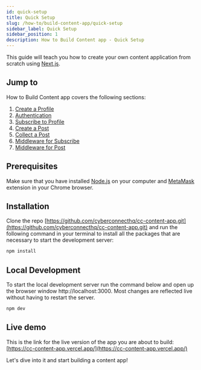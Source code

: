 ```yaml
---
id: quick-setup
title: Quick Setup
slug: /how-to/build-content-app/quick-setup
sidebar_label: Quick Setup
sidebar_position: 1
description: How to Build Content app - Quick Setup
---
```


This guide will teach you how to create your own content application from scratch using [Next.js](https://nextjs.org/).

## Jump to

How to Build Content app covers the following sections:

1. [Create a Profile](/how-to/build-content-app/create-a-profile)
2. [Authentication](/how-to/build-content-app/authentication)
3. [Subscribe to Profile](/how-to/build-content-app/subscribe-to-profile)
4. [Create a Post](/how-to/build-content-app/create-a-post)
5. [Collect a Post](/how-to/build-content-app/collect-a-post)
6. [Middleware for Subscribe](/how-to/build-content-app/middleware-for-subscribe)
7. [Middleware for Post](/how-to/build-content-app/middleware-for-post)

## Prerequisites

Make sure that you have installed [Node.js](https://nodejs.org/en/download/) on your computer and [MetaMask](https://metamask.io/) extension in your Chrome browser.

## Installation

Clone the repo [https://github.com/cyberconnecthq/cc-content-app.git](https://github.com/cyberconnecthq/cc-content-app.git) and run the following command in your terminal to install all the packages that are necessary to start the development server:

```bash npm2yarn
npm install
```

## Local Development

To start the local development server run the command below and open up the browser window http://localhost:3000. Most changes are reflected live without having to restart the server.

```bash npm2yarn
npm dev
```

## Live demo

This is the link for the live version of the app you are about to build: [https://cc-content-app.vercel.app/](https://cc-content-app.vercel.app/)

Let's dive into it and start building a content app!

